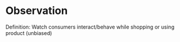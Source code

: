 # Observation

Definition: Watch consumers interact/behave while shopping or using product (unbiased)